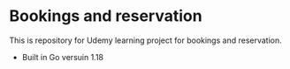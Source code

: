 # Bookings and reservation

This is repository for Udemy learning project for bookings and reservation.

- Built in Go versuin 1.18